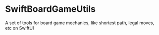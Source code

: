 # SwiftBoardGameUtils
A set of tools for board game mechanics, like shortest path, legal moves, etc on SwiftUI
